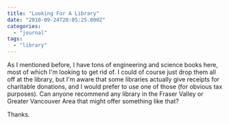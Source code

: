 ```yaml
---
title: "Looking For A Library"
date: "2010-09-24T20:05:25.000Z"
categories: 
  - "journal"
tags: 
  - "library"
---
```


As I mentioned before, I have tons of engineering and science books here, most of which I'm looking to get rid of. I could of course just drop them all off at the library, but I'm aware that some libraries actually give receipts for charitable donations, and I would prefer to use one of those (for obvious tax purposes). Can anyone recommend any library in the Fraser Valley or Greater Vancouver Area that might offer something like that?

Thanks.

